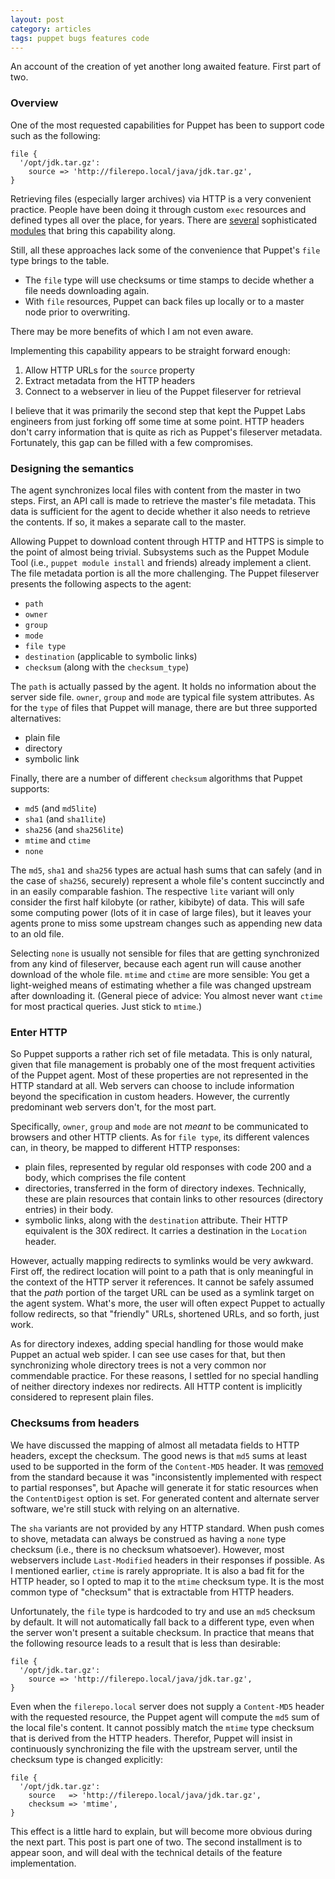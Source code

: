```yaml
---
layout: post
category: articles
tags: puppet bugs features code
---
```


An account of the creation of yet another long awaited feature.
First part of two.

### Overview

One of the most requested capabilities for Puppet has been to support code
such as the following:

    file {
      '/opt/jdk.tar.gz':
        source => 'http://filerepo.local/java/jdk.tar.gz',
    }

Retrieving files (especially larger archives) via HTTP is a very convenient
practice. People have been doing it through custom `exec` resources and
defined types all over the place, for years. There are
[several](https://forge.puppetlabs.com/camptocamp/archive) sophisticated
[modules](https://forge.puppetlabs.com/nanliu/staging) that bring this
capability along.

Still, all these approaches lack some of the convenience that Puppet's `file`
type brings to the table.

 * The `file` type will use checksums or time stamps to decide whether
 a file needs downloading again.
 * With `file` resources, Puppet can back files up locally or to a master
 node prior to overwriting.

There may be more benefits of which I am not even aware.

Implementing this capability appears to be straight forward enough:

 1. Allow HTTP URLs for the `source` property
 2. Extract metadata from the HTTP headers
 3. Connect to a webserver in lieu of the Puppet fileserver for retrieval

I believe that it was primarily the second step that kept the Puppet Labs
engineers from just forking off some time at some point. HTTP headers don't
carry information that is quite as rich as Puppet's fileserver metadata.
Fortunately, this gap can be filled with a few compromises.

### Designing the semantics

The agent synchronizes local files with content from the master in two steps.
First, an API call is made to retrieve the master's file metadata. This data
is sufficient for the agent to decide whether it also needs to retrieve the
contents. If so, it makes a separate call to the master.

Allowing Puppet to download content through HTTP and HTTPS is simple to the
point of almost being trivial. Subsystems such as the Puppet Module Tool
(i.e., `puppet module install` and friends) already implement a client.
The file metadata portion is all the more challenging. The Puppet fileserver
presents the following aspects to the agent:

 * `path`
 * `owner`
 * `group`
 * `mode`
 * `file type`
 * `destination` (applicable to symbolic links)
 * `checksum` (along with the `checksum_type`)

The `path` is actually passed by the agent. It holds no information about the
server side file. `owner`, `group` and `mode` are typical file system attributes.
As for the `type` of files that Puppet will manage, there are but three
supported alternatives:

 * plain file
 * directory
 * symbolic link

Finally, there are a number of different `checksum` algorithms that Puppet supports:

 * `md5` (and `md5lite`)
 * `sha1` (and `sha1lite`)
 * `sha256` (and `sha256lite`)
 * `mtime` and `ctime`
 * `none`

The `md5`, `sha1` and `sha256` types are actual hash sums that can safely (and
in the case of `sha256`, securely) represent a whole file's content succinctly
and in an easily comparable fashion. The respective `lite` variant will only consider the first
half kilobyte (or rather, kibibyte) of data. This will safe some computing power
(lots of it in case of large files), but it leaves your agents prone to miss some
upstream changes such as appending new data to an old file.

Selecting `none` is usually not sensible for files that are getting synchronized
from any kind of fileserver, because each agent run will cause another download
of the whole file. `mtime` and `ctime` are more sensible: You get a light-weighed means
of estimating whether a file was changed upstream after downloading it. (General
piece of advice: You almost never want `ctime` for most practical queries. Just
stick to `mtime`.)

### Enter HTTP

So Puppet supports a rather rich set of file metadata. This is only natural,
given that file management is probably one of the most frequent activities
of the Puppet agent. Most of these properties are not represented in the
HTTP standard at all. Web servers can choose to include information beyond
the specification in custom headers. However, the currently predominant web servers
don't, for the most part.

Specifically, `owner`, `group` and `mode` are not *meant* to be communicated
to browsers and other HTTP clients. As for `file type`, its different valences
can, in theory, be mapped to different HTTP responses:

 * plain files, represented by regular old responses with code 200 and a body,
 which comprises the file content
 * directories, transferred in the form of directory indexes. Technically,
 these are plain resources that contain links to other resources (directory
 entries) in their body. 
 * symbolic links, along with the `destination` attribute. Their HTTP equivalent
 is the 30X redirect. It carries a destination in the `Location` header.

However, actually mapping redirects to symlinks would be very awkward. First off,
the redirect location will point to a path that is only meaningful in the context of
the HTTP server it references. It cannot be safely assumed that the *path* portion
of the target URL can be used as a symlink target on the agent system.
What's more, the user will often expect Puppet to actually follow redirects,
so that "friendly" URLs, shortened URLs, and so forth, just work.

As for directory indexes, adding special handling for those would make Puppet
an actual web spider. I can see use cases for that, but then synchronizing
whole directory trees is not a very common nor commendable practice. For these
reasons, I settled for no special handling of neither directory indexes nor
redirects. All HTTP content is implicitly considered to represent plain files.

### Checksums from headers

We have discussed the mapping of almost all metadata fields to HTTP headers,
except the checksum. The good news is that `md5` sums at least
used to be supported in the form of the `Content-MD5` header. It was
[removed](http://tools.ietf.org/html/rfc7231#appendix-B) from the standard
because it was "inconsistently implemented with respect to partial responses",
but Apache will generate it for static resources when the `ContentDigest`
option is set. For generated content and alternate server software,
we're still stuck with relying on an alternative.

The `sha` variants are not provided by any HTTP standard. When push comes
to shove, metadata can always be construed as having a `none` type checksum
(i.e., there is no checksum whatsoever). However, most webservers include
`Last-Modified` headers in their responses if possible. As I mentioned earlier,
`ctime` is rarely appropriate. It is also a bad fit for the HTTP header, so
I opted to map it to the `mtime` checksum type. It is the most common type
of "checksum" that is extractable from HTTP headers.

Unfortunately, the `file` type is hardcoded to try and use an `md5` checksum
by default. It will not automatically fall back to a different type, even when
the server won't present a suitable checksum. In practice that means that
the following resource leads to a result that is less than desirable:

    file {
      '/opt/jdk.tar.gz':
        source => 'http://filerepo.local/java/jdk.tar.gz',
    }

Even when the `filerepo.local` server does not supply a `Content-MD5` header with
the requested resource, the Puppet agent will compute the `md5` sum of the local
file's content. It cannot possibly match the `mtime` type checksum that is
derived from the HTTP headers. Therefor, Puppet will insist in continuously
synchronizing the file with the upstream server, until the checksum type is
changed explicitly:

    file {
      '/opt/jdk.tar.gz':
        source   => 'http://filerepo.local/java/jdk.tar.gz',
        checksum => 'mtime',
    }

This effect is a little hard to explain, but will become more obvious during the
next part. This post is part one of two. The second installment is to appear
soon, and will deal with the technical details of the feature implementation.
